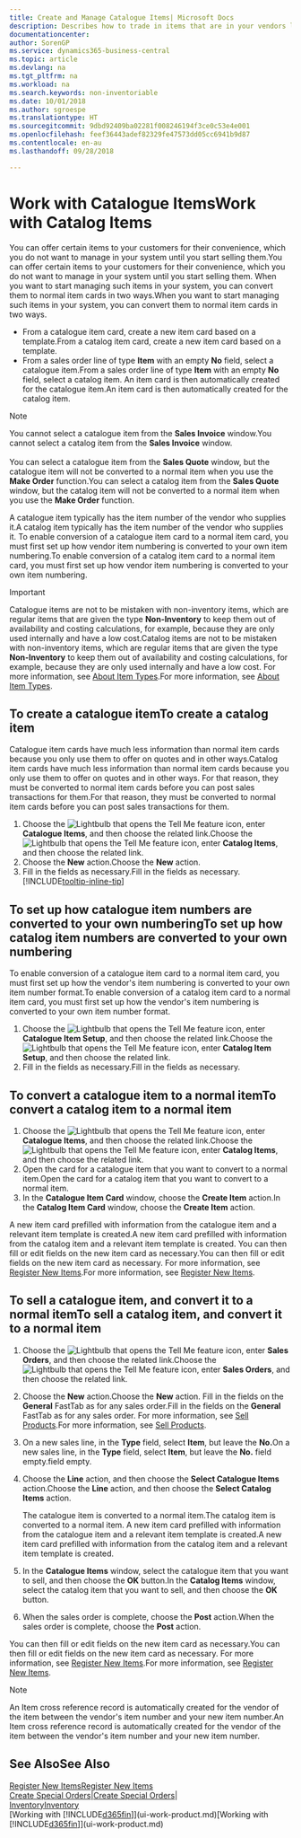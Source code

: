 ```yaml
---
title: Create and Manage Catalogue Items| Microsoft Docs
description: Describes how to trade in items that are in your vendors list of items but not in your own list of items.
documentationcenter: 
author: SorenGP
ms.service: dynamics365-business-central
ms.topic: article
ms.devlang: na
ms.tgt_pltfrm: na
ms.workload: na
ms.search.keywords: non-inventoriable
ms.date: 10/01/2018
ms.author: sgroespe
ms.translationtype: HT
ms.sourcegitcommit: 9dbd92409ba02281f008246194f3ce0c53e4e001
ms.openlocfilehash: feef36443adef82329fe47573dd05cc6941b9d87
ms.contentlocale: en-au
ms.lasthandoff: 09/28/2018

---
```

# <a name="work-with-catalog-items"></a><span data-ttu-id="0bcbc-103">Work with Catalogue Items</span><span class="sxs-lookup"><span data-stu-id="0bcbc-103">Work with Catalog Items</span></span>
<span data-ttu-id="0bcbc-104">You can offer certain items to your customers for their convenience, which you do not want to manage in your system until you start selling them.</span><span class="sxs-lookup"><span data-stu-id="0bcbc-104">You can offer certain items to your customers for their convenience, which you do not want to manage in your system until you start selling them.</span></span> <span data-ttu-id="0bcbc-105">When you want to start managing such items in your system, you can convert them to normal item cards in two ways.</span><span class="sxs-lookup"><span data-stu-id="0bcbc-105">When you want to start managing such items in your system, you can convert them to normal item cards in two ways.</span></span>

* <span data-ttu-id="0bcbc-106">From a catalogue item card, create a new item card based on a template.</span><span class="sxs-lookup"><span data-stu-id="0bcbc-106">From a catalog item card, create a new item card based on a template.</span></span>
* <span data-ttu-id="0bcbc-107">From a sales order line of type **Item** with an empty **No** field, select a catalogue item.</span><span class="sxs-lookup"><span data-stu-id="0bcbc-107">From a sales order line of type **Item** with an empty **No** field, select a catalog item.</span></span> <span data-ttu-id="0bcbc-108">An item card is then automatically created for the catalogue item.</span><span class="sxs-lookup"><span data-stu-id="0bcbc-108">An item card is then automatically created for the catalog item.</span></span>

> [!NOTE]  
> <span data-ttu-id="0bcbc-109">You cannot select a catalogue item from the **Sales Invoice** window.</span><span class="sxs-lookup"><span data-stu-id="0bcbc-109">You cannot select a catalog item from the **Sales Invoice** window.</span></span><br /><br />
> <span data-ttu-id="0bcbc-110">You can select a catalogue item from the **Sales Quote** window, but the catalogue item will not be converted to a normal item when you use the **Make Order** function.</span><span class="sxs-lookup"><span data-stu-id="0bcbc-110">You can select a catalog item from the **Sales Quote** window, but the catalog item will not be converted to a normal item when you use the **Make Order** function.</span></span>

<span data-ttu-id="0bcbc-111">A catalogue item typically has the item number of the vendor who supplies it.</span><span class="sxs-lookup"><span data-stu-id="0bcbc-111">A catalog item typically has the item number of the vendor who supplies it.</span></span> <span data-ttu-id="0bcbc-112">To enable conversion of a catalogue item card to a normal item card, you must first set up how vendor item numbering is converted to your own item numbering.</span><span class="sxs-lookup"><span data-stu-id="0bcbc-112">To enable conversion of a catalog item card to a normal item card, you must first set up how vendor item numbering is converted to your own item numbering.</span></span>   

> [!Important]
> <span data-ttu-id="0bcbc-113">Catalogue items are not to be mistaken with non-inventory items, which are regular items that are given the type **Non-Inventory** to keep them out of availability and costing calculations, for example, because they are only used internally and have a low cost.</span><span class="sxs-lookup"><span data-stu-id="0bcbc-113">Catalog items are not to be mistaken with non-inventory items, which are regular items that are given the type **Non-Inventory** to keep them out of availability and costing calculations, for example, because they are only used internally and have a low cost.</span></span> <span data-ttu-id="0bcbc-114">For more information, see [About Item Types](inventory-about-item-types.md).</span><span class="sxs-lookup"><span data-stu-id="0bcbc-114">For more information, see [About Item Types](inventory-about-item-types.md).</span></span>

## <a name="to-create-a-catalog-item"></a><span data-ttu-id="0bcbc-115">To create a catalogue item</span><span class="sxs-lookup"><span data-stu-id="0bcbc-115">To create a catalog item</span></span>
<span data-ttu-id="0bcbc-116">Catalogue item cards have much less information than normal item cards because you only use them to offer on quotes and in other ways.</span><span class="sxs-lookup"><span data-stu-id="0bcbc-116">Catalog item cards have much less information than normal item cards because you only use them to offer on quotes and in other ways.</span></span> <span data-ttu-id="0bcbc-117">For that reason, they must be converted to normal item cards before you can post sales transactions for them.</span><span class="sxs-lookup"><span data-stu-id="0bcbc-117">For that reason, they must be converted to normal item cards before you can post sales transactions for them.</span></span>

1. <span data-ttu-id="0bcbc-118">Choose the ![Lightbulb that opens the Tell Me feature](media/ui-search/search_small.png "Tell me what you want to do") icon, enter **Catalogue Items**, and then choose the related link.</span><span class="sxs-lookup"><span data-stu-id="0bcbc-118">Choose the ![Lightbulb that opens the Tell Me feature](media/ui-search/search_small.png "Tell me what you want to do") icon, enter **Catalog Items**, and then choose the related link.</span></span>
2. <span data-ttu-id="0bcbc-119">Choose the **New** action.</span><span class="sxs-lookup"><span data-stu-id="0bcbc-119">Choose the **New** action.</span></span>
3. <span data-ttu-id="0bcbc-120">Fill in the fields as necessary.</span><span class="sxs-lookup"><span data-stu-id="0bcbc-120">Fill in the fields as necessary.</span></span> [!INCLUDE[tooltip-inline-tip](includes/tooltip-inline-tip_md.md)]

## <a name="to-set-up-how-catalog-item-numbers-are-converted-to-your-own-numbering"></a><span data-ttu-id="0bcbc-121">To set up how catalogue item numbers are converted to your own numbering</span><span class="sxs-lookup"><span data-stu-id="0bcbc-121">To set up how catalog item numbers are converted to your own numbering</span></span>
<span data-ttu-id="0bcbc-122">To enable conversion of a catalogue item card to a normal item card, you must first set up how the vendor's item numbering is converted to your own item number format.</span><span class="sxs-lookup"><span data-stu-id="0bcbc-122">To enable conversion of a catalog item card to a normal item card, you must first set up how the vendor's item numbering is converted to your own item number format.</span></span>

1. <span data-ttu-id="0bcbc-123">Choose the ![Lightbulb that opens the Tell Me feature](media/ui-search/search_small.png "Tell me what you want to do") icon, enter **Catalogue Item Setup**, and then choose the related link.</span><span class="sxs-lookup"><span data-stu-id="0bcbc-123">Choose the ![Lightbulb that opens the Tell Me feature](media/ui-search/search_small.png "Tell me what you want to do") icon, enter **Catalog Item Setup**, and then choose the related link.</span></span>
2. <span data-ttu-id="0bcbc-124">Fill in the fields as necessary.</span><span class="sxs-lookup"><span data-stu-id="0bcbc-124">Fill in the fields as necessary.</span></span>

## <a name="to-convert-a-catalog-item-to-a-normal-item"></a><span data-ttu-id="0bcbc-125">To convert a catalogue item to a normal item</span><span class="sxs-lookup"><span data-stu-id="0bcbc-125">To convert a catalog item to a normal item</span></span>
1. <span data-ttu-id="0bcbc-126">Choose the ![Lightbulb that opens the Tell Me feature](media/ui-search/search_small.png "Tell me what you want to do") icon, enter **Catalogue Items**, and then choose the related link.</span><span class="sxs-lookup"><span data-stu-id="0bcbc-126">Choose the ![Lightbulb that opens the Tell Me feature](media/ui-search/search_small.png "Tell me what you want to do") icon, enter **Catalog Items**, and then choose the related link.</span></span>
2. <span data-ttu-id="0bcbc-127">Open the card for a catalogue item that you want to convert to a normal item.</span><span class="sxs-lookup"><span data-stu-id="0bcbc-127">Open the card for a catalog item that you want to convert to a normal item.</span></span>
3. <span data-ttu-id="0bcbc-128">In the **Catalogue Item Card** window, choose the **Create Item** action.</span><span class="sxs-lookup"><span data-stu-id="0bcbc-128">In the **Catalog Item Card** window, choose the **Create Item** action.</span></span>

<span data-ttu-id="0bcbc-129">A new item card prefilled with information from the catalogue item and a relevant item template is created.</span><span class="sxs-lookup"><span data-stu-id="0bcbc-129">A new item card prefilled with information from the catalog item and a relevant item template is created.</span></span> <span data-ttu-id="0bcbc-130">You can then fill or edit fields on the new item card as necessary.</span><span class="sxs-lookup"><span data-stu-id="0bcbc-130">You can then fill or edit fields on the new item card as necessary.</span></span> <span data-ttu-id="0bcbc-131">For more information, see [Register New Items](inventory-how-register-new-items.md).</span><span class="sxs-lookup"><span data-stu-id="0bcbc-131">For more information, see [Register New Items](inventory-how-register-new-items.md).</span></span>

## <a name="to-sell-a-catalog-item-and-convert-it-to-a-normal-item"></a><span data-ttu-id="0bcbc-132">To sell a catalogue item, and convert it to a normal item</span><span class="sxs-lookup"><span data-stu-id="0bcbc-132">To sell a catalog item, and convert it to a normal item</span></span>
1. <span data-ttu-id="0bcbc-133">Choose the ![Lightbulb that opens the Tell Me feature](media/ui-search/search_small.png "Tell me what you want to do") icon, enter **Sales Orders**, and then choose the related link.</span><span class="sxs-lookup"><span data-stu-id="0bcbc-133">Choose the ![Lightbulb that opens the Tell Me feature](media/ui-search/search_small.png "Tell me what you want to do") icon, enter **Sales Orders**, and then choose the related link.</span></span>
2. <span data-ttu-id="0bcbc-134">Choose the **New** action.</span><span class="sxs-lookup"><span data-stu-id="0bcbc-134">Choose the **New** action.</span></span> <span data-ttu-id="0bcbc-135">Fill in the fields on the **General** FastTab as for any sales order.</span><span class="sxs-lookup"><span data-stu-id="0bcbc-135">Fill in the fields on the **General** FastTab as for any sales order.</span></span> <span data-ttu-id="0bcbc-136">For more information, see [Sell Products](sales-how-sell-products.md).</span><span class="sxs-lookup"><span data-stu-id="0bcbc-136">For more information, see [Sell Products](sales-how-sell-products.md).</span></span>
3. <span data-ttu-id="0bcbc-137">On a new sales line, in the **Type** field, select **Item**, but leave the **No.**</span><span class="sxs-lookup"><span data-stu-id="0bcbc-137">On a new sales line, in the **Type** field, select **Item**, but leave the **No.**</span></span> <span data-ttu-id="0bcbc-138">field empty.</span><span class="sxs-lookup"><span data-stu-id="0bcbc-138">field empty.</span></span>
4. <span data-ttu-id="0bcbc-139">Choose the **Line** action, and then choose the **Select Catalogue Items** action.</span><span class="sxs-lookup"><span data-stu-id="0bcbc-139">Choose the **Line** action, and then choose the **Select Catalog Items** action.</span></span>

    <span data-ttu-id="0bcbc-140">The catalogue item is converted to a normal item.</span><span class="sxs-lookup"><span data-stu-id="0bcbc-140">The catalog item is converted to a normal item.</span></span> <span data-ttu-id="0bcbc-141">A new item card prefilled with information from the catalogue item and a relevant item template is created.</span><span class="sxs-lookup"><span data-stu-id="0bcbc-141">A new item card prefilled with information from the catalog item and a relevant item template is created.</span></span>
5. <span data-ttu-id="0bcbc-142">In the **Catalogue Items** window, select the catalogue item that you want to sell, and then choose the **OK** button.</span><span class="sxs-lookup"><span data-stu-id="0bcbc-142">In the **Catalog Items** window, select the catalog item that you want to sell, and then choose the **OK** button.</span></span>
6. <span data-ttu-id="0bcbc-143">When the sales order is complete, choose the **Post** action.</span><span class="sxs-lookup"><span data-stu-id="0bcbc-143">When the sales order is complete, choose the **Post** action.</span></span>

<span data-ttu-id="0bcbc-144">You can then fill or edit fields on the new item card as necessary.</span><span class="sxs-lookup"><span data-stu-id="0bcbc-144">You can then fill or edit fields on the new item card as necessary.</span></span> <span data-ttu-id="0bcbc-145">For more information, see [Register New Items](inventory-how-register-new-items.md).</span><span class="sxs-lookup"><span data-stu-id="0bcbc-145">For more information, see [Register New Items](inventory-how-register-new-items.md).</span></span>

> [!NOTE]  
>   <span data-ttu-id="0bcbc-146">An Item cross reference record is automatically created for the vendor of the item between the vendor's item number and your new item number.</span><span class="sxs-lookup"><span data-stu-id="0bcbc-146">An Item cross reference record is automatically created for the vendor of the item between the vendor's item number and your new item number.</span></span>

## <a name="see-also"></a><span data-ttu-id="0bcbc-147">See Also</span><span class="sxs-lookup"><span data-stu-id="0bcbc-147">See Also</span></span>
[<span data-ttu-id="0bcbc-148">Register New Items</span><span class="sxs-lookup"><span data-stu-id="0bcbc-148">Register New Items</span></span>](inventory-how-register-new-items.md)  
<span data-ttu-id="0bcbc-149">[Create Special Orders](sales-how-to-create-special-orders.md)|</span><span class="sxs-lookup"><span data-stu-id="0bcbc-149">[Create Special Orders](sales-how-to-create-special-orders.md)|</span></span>  
[<span data-ttu-id="0bcbc-150">Inventory</span><span class="sxs-lookup"><span data-stu-id="0bcbc-150">Inventory</span></span>](inventory-manage-inventory.md)  
<span data-ttu-id="0bcbc-151">[Working with [!INCLUDE[d365fin](includes/d365fin_md.md)]](ui-work-product.md)</span><span class="sxs-lookup"><span data-stu-id="0bcbc-151">[Working with [!INCLUDE[d365fin](includes/d365fin_md.md)]](ui-work-product.md)</span></span>

